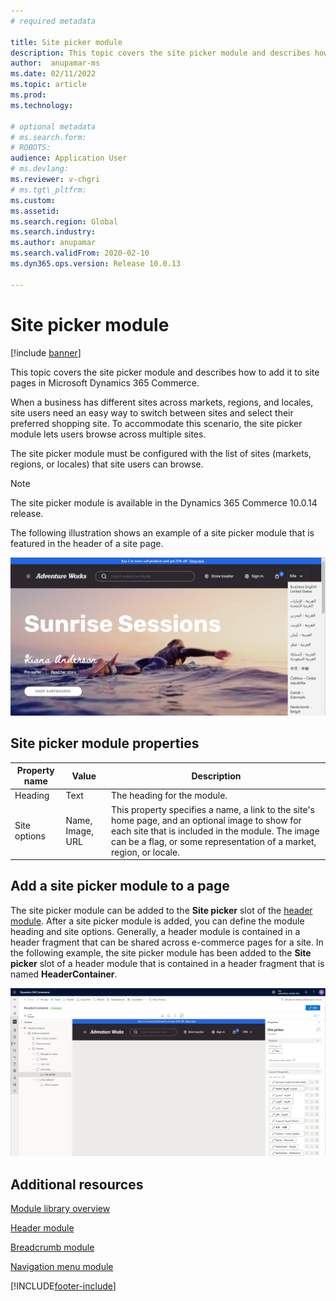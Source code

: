 ```yaml
---
# required metadata

title: Site picker module
description: This topic covers the site picker module and describes how to add it to site pages in Microsoft Dynamics 365 Commerce.
author:  anupamar-ms
ms.date: 02/11/2022
ms.topic: article
ms.prod:
ms.technology:

# optional metadata
# ms.search.form:
# ROBOTS:
audience: Application User
# ms.devlang:
ms.reviewer: v-chgri
# ms.tgt\_pltfrm:
ms.custom:
ms.assetid:
ms.search.region: Global
ms.search.industry:
ms.author: anupamar
ms.search.validFrom: 2020-02-10
ms.dyn365.ops.version: Release 10.0.13

---
```


# Site picker module

[!include [banner](includes/banner.md)]

This topic covers the site picker module and describes how to add it to site pages in Microsoft Dynamics 365 Commerce.

When a business has different sites across markets, regions, and locales, site users need an easy way to switch between sites and select their preferred shopping site. To accommodate this scenario, the site picker module lets users browse across multiple sites.

The site picker module must be configured with the list of sites (markets, regions, or locales) that site users can browse.

> [!NOTE]
> The site picker module is available in the Dynamics 365 Commerce 10.0.14 release.

The following illustration shows an example of a site picker module that is featured in the header of a site page.

![Example of a site picker module in the header of a site page.](./media/ecommerce-sitepicker.PNG)

## Site picker module properties

| Property name | Value                 | Description |
|---------------|-----------------------|-------------|
| Heading       | Text                  | The heading for the module. |
| Site options  | Name, Image, URL      | This property specifies a name, a link to the site's home page, and an optional image to show for each site that is included in the module. The image can be a flag, or some representation of a market, region, or locale. |

## Add a site picker module to a page

The site picker module can be added to the **Site picker** slot of the [header module](author-header-module.md). After a site picker module is added, you can define the module heading and site options. Generally, a header module is contained in a header fragment that can be shared across e-commerce pages for a site. In the following example, the site picker module has been added to the **Site picker** slot of a header module that is contained in a header fragment that is named **HeaderContainer**.

![Example of a site picker module in a header fragment.](./media/ecommerce-sitepicker-2.png)

## Additional resources

[Module library overview](starter-kit-overview.md)

[Header module](author-header-module.md)

[Breadcrumb module](add-breadcrumb.md)

[Navigation menu module](nav-menu-module.md)


[!INCLUDE[footer-include](../includes/footer-banner.md)]
